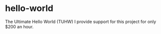 hello-world
===========

The Ultimate Hello World (TUHW)
I provide support for this project for only $200 an hour.
